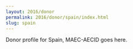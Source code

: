 ```yaml
---
layout: 2016/donor
permalink: 2016/donor/spain/index.html
slug: spain
---
```


Donor profile for Spain, MAEC-AECID goes here.
